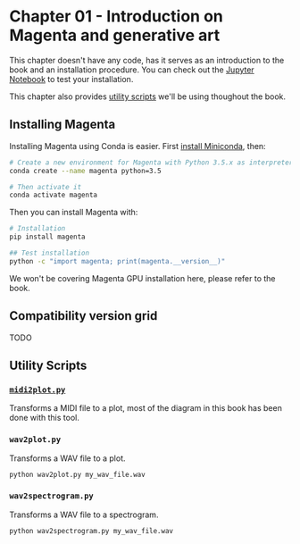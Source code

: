 # Chapter 01 - Introduction on Magenta and generative art

This chapter doesn't have any code, has it serves as an introduction to the book and an installation procedure. You can check out the [Jupyter Notebook](notebook.ipynb) to test your installation.

This chapter also provides [utility scripts](#utility-scripts) we'll be using thoughout the book.

## Installing Magenta

Installing Magenta using Conda is easier. First [install Miniconda](https://conda.io/en/latest/miniconda.html), then:

```bash
# Create a new environment for Magenta with Python 3.5.x as interpreter
conda create --name magenta python=3.5

# Then activate it
conda activate magenta
```

Then you can install Magenta with:

```bash
# Installation
pip install magenta

## Test installation
python -c "import magenta; print(magenta.__version__)"
```

We won't be covering Magenta GPU installation here, please refer to the book.

## Compatibility version grid

TODO

## Utility Scripts

### [`midi2plot.py`](https://github.com/dubreuia/midi2plot)

Transforms a MIDI file to a plot, most of the diagram in this book has been done with this tool.

### `wav2plot.py`

Transforms a WAV file to a plot.

```bash
python wav2plot.py my_wav_file.wav
```

### `wav2spectrogram.py`

Transforms a WAV file to a spectrogram.

```bash
python wav2spectrogram.py my_wav_file.wav
```
